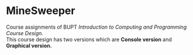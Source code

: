 # MineSweeper
Course assignments of BUPT *Introduction to Computing and Programming Course Design.*<br>
This course design has two versions which are **Console version** and **Graphical version.** <br>

